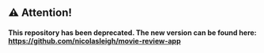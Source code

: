 ## ⚠️ Attention!
#### This repository has been deprecated. The new version can be found here: https://github.com/nicolasleigh/movie-review-app

